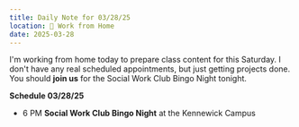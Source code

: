 ```yaml
---
title: Daily Note for 03/28/25
location: 🏡 Work from Home
date: 2025-03-28
---
```

I'm working from home today to prepare class content for this Saturday. I don't have any real scheduled appointments, but just getting projects done. You should **join us** for the Social Work Club Bingo Night tonight.

**Schedule 03/28/25**

- 6 PM **Social Work Club Bingo Night** at the Kennewick Campus